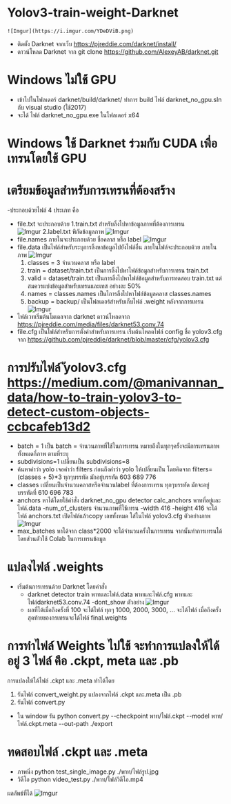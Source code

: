 # Yolov3-train-weight-Darknet
    ![Imgur](https://i.imgur.com/YDeDViB.png)
- ติดตั้ง Darknet จากเว็บ https://pjreddie.com/darknet/install/
- ดาวน์โหลด Darknet จาก git clone https://github.com/AlexeyAB/darknet.git

# Windows ไม่ใช้ GPU
- เข้าไปในโฟลเดอร์ darknet/build/darknet/ ทำการ build ไฟล์ darknet_no_gpu.sln กับ visual studio (ใช้2017) 
- จะได้ ไฟล์ darknet_no_gpu.exe ในโฟลเดอร์ x64
# Windows ใช้ Darknet ร่วมกับ CUDA เพื่อเทรนโดยใช้ GPU

# เตรียมข้อมูลสำหรับการเทรนที่ต้องสร้าง
-ประกอบด้วยไฟล์ 4 ประเภท คือ
- file.txt จะประกอบด้วย
  1.train.txt สำหรับลิ้งไปหาข้อมูลภาพที่ต้องการเทรน  
    ![Imgur](https://i.imgur.com/mkD0xp5.png)
  2.label.txt พิกัดข้อมูลภาพ
    ![Imgur](https://i.imgur.com/yYDNGjn.png)
- file.names ภายในจะประกอบด้วย ชื่อคลาส หรือ label
    ![Imgur](https://i.imgur.com/ZWxdVLM.png)
- file.data เป็นไฟล์สำหรับระบุการลิ้งหาข้อมูลไปยังไฟล์อื่น ภายในไฟล์จะประกอบด้วย ภายในภาพ
    ![Imgur](https://i.imgur.com/7dehSMq.png)
  1. classes = 3 จำนวนคลาส หรือ label
  2. train = dataset/train.txt เป็นการลิ้งไปหาไฟล์ข้อมูลสำหรับการเทรน train.txt
  3. valid = dataset/train.txt เป็นการลิ้งไปหาไฟล์ข้อมูลสำหรับการทดสอบ train.txt แต่สมควรแบ่งข้อมูลสำหรับเทรนและเทส อย่างละ 50% 
  4. names = classes.names เป็นไการลิ้งไปหาไฟล์ข้อมูลคลาส classes.names
  5. backup = backup/ เป็นโฟลเดอร์สำหรับเก็บไฟล์ .weight หลังจากการเทรน
    ![Imgur](https://i.imgur.com/NTWbdmN.png)
- ไฟล์เวทเริ่มต้นโมเดลจาก darknet ดาวน์โหลดจาก https://pjreddie.com/media/files/darknet53.conv.74
- file.cfg เป็นไฟล์สำหรับการตั้งค่าสำหรับการเทรน เริ่มต้นโหลดไฟล์ config ชื่อ yolov3.cfg จาก https://github.com/pjreddie/darknet/blob/master/cfg/yolov3.cfg 


# การปรับไฟล์ ัyolov3.cfg https://medium.com/@manivannan_data/how-to-train-yolov3-to-detect-custom-objects-ccbcafeb13d2
- batch = 1 เป็น batch = จำนวนภาพที่ใช้ในการเทรน หมายถึงในทุกๆครั้งจะมีการเทรนภาพทั้งหมดกี่ภาพ ตามที่ระบุ
- subdivisions=1 เปลี่ยนเป็น subdivisions=8
- ค้นหาคำว่า yolo เจอคำว่า filters ก่อนถึงคำว่า yolo ให้เปลี่ยนเป็น โดยคิดจาก filters=(classes + 5)*3 ทุกๆบรรทัด มักอยู่บรรทัด 603 689 776
- classes เปลี่ยนเป็นจำนวนคลาสหรือจำนวนlabel ที่ต้องการเทรน ทุกๆบรรทัด มักจะอยู่บรรทัดที่ 610 696 783
- anchors หาได้โดยใช้คำ่สั่ง darknet_no_gpu detector calc_anchors พาทที่อยู่และไฟล์.data -num_of_clusters จำนวนภาพที่ใช้เทรน -width 416 -height 416  จะได้ไฟล์ anchors.txt เปิดไฟล์แล้วcopy เลขทั้งหมด ใส่ในไฟล์ yolov3.cfg ตัวอย่างภาพ
    ![Imgur](https://i.imgur.com/rAlis9u.png)
- max_batches หาได้จาก class*2000 จะได้จำนวนครั้งในการเทรน
จากนั้นทำการเทรนได้ โดยส่วนตัวใช้ Colab ในการเทรนข้อมูล

# แปลงไฟล์ .weights
- เริ่มต้นการเทรนด้วย Darknet โดยคำสั่ง
    - darknet detector train พาทและไฟล์.data พาทและไฟล์.cfg พาทและไฟล์darknet53.conv.74 -dont_show ตัวอย่าง
    ![Imgur](https://i.imgur.com/7dehSMq.png)
    - ผลที่ได้เมื่อถึงครั้งที่ 100 จะได้ไฟล์ ทุกๆ 1000, 2000, 3000, ... จะได้ไฟล์ เมื่อถึงครั้งสุดท้ายของกรเทรนจะได้ไฟล์ final.weights

# การทำไฟล์ Weights ไปใช้ จะทำการแปลงให้ได้อยู่ 3 ไฟล์ คือ .ckpt, meta และ .pb
การแปลงให้ได้ไฟล์ .ckpt และ .meta ทำได้โดย
1. รันไฟล์ convert_weight.py 
แปลงจากไฟล์ .ckpt และ.meta เป็น .pb
1. รันไฟล์ convert.py 
  - ใน window รัน python convert.py --checkpoint พาท/ไฟล์.ckpt --model พาท/ไฟล์.ckpt.meta --out-path ./export
  
# ทดสอบไฟล์ .ckpt และ .meta
- ภาพนิ่ง
python test_single_image.py ./พาท/ไฟล์รูป.jpg  
- วิดีโอ
python video_test.py ./พาท/ไฟล์วิดีโอ.mp4

ผลลัพธ์ที่ได้
![Imgur](https://i.imgur.com/mkD0xp5.png)

